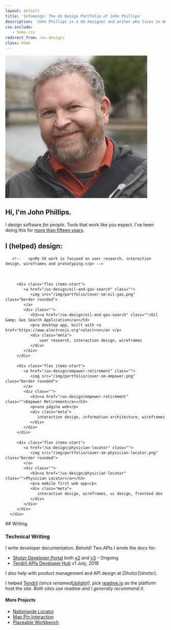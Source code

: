 ```yaml
---
layout: default
title: 'Infomongo: The UX Design Portfolio of John Phillips'
description: 'John Phillips is a UX designer and writer who lives in Denver, CO.'
css-include: 
   - home.css
redirect_from: /ux-design/
class: home
---
```



<section class="white" markdown="1">
   <div class="top flex wrap">
      <div class="img">
         <img src="/img/john-phillips-bg-blur.jpg" alt="Photo of John Phillips on the banks of the Seine in Paris" class="home round border">
      </div>
<div class="intro" markdown="1">

# Hi, I'm John Phillips.
         
I design software *for people*. Tools that work like you expect. I've been doing this for [more than fifteen years](/about/).

</div>
   </div>

   <div class="sm-flex wrap">
      <div class="ux-design">
         <h2>I (helped) design:</h2>
         
       <!--   <p>My UX work is focused on user research, interaction design, wireframes and prototyping.</p> -->
         
      
         
         <div class="flex items-start">
            <a href="/ux-design/oil-and-gas-search" class="">
               <img src="/img/portfolio/cover-sm-oil-gas.png" class="border rounded">
            </a>
            <div class="">
               <h3><a href="/ux-design/oil-and-gas-search" class="">Oil &amp; Gas Search Application</a></h3>
               <p>a desktop app, built with <a href="https://www.electronjs.org">electron</a> </p>
               <div class="meta">
                   user research, interaction design, wireframes
               </div>
            </div>
         </div>
         
         <div class="flex items-start">
            <a href="/ux-design/empower-retirement" class="">
               <img src="/img/portfolio/cover-sm-empower.png" class="border rounded">
            </a>
            <div class="">
               <h3><a href="/ux-design/empower-retirement" class="">Empower Retirement</a></h3>
               <p>una página web</p>
               <div class="meta">
                  interaction design, information architecture, wireframes
               </div>
            </div>
         </div>
         
         <div class="flex items-start">
            <a href="/ux-design/physician-locator" class="">
               <img src="/img/portfolio/cover-sm-physician-locator.png" class="border rounded">
            </a>
            <div class="">
               <h3><a href="/ux-design/physician-locator" class="">Physician Locator</a></h3>
               <p>a mobile first web app</p>
               <div class="meta">
                  interaction design, wireframes, ui design, frontend dev
               </div>
            </div>
         </div>
      </div>
<div class="writing" markdown="1">
## Writing
<h3 class="lite">Technical Writing</h3>

I write developer documentation. Behold! Two APIs I wrote the docs for:

<ul class="api">
   <li><a href="https://apidocs.shotzr.com">Shotzr Developer Portal</a> 
      <span class="date">both <a href="https://apidocs.shotzr.com/v2.0/docs">v2</a> and <a href="https://apidocs.shotzr.com/v3.0/docs">v3</a> – Ongoing</span>
   </li>
   <li><a href="https://tendril.readme.io/">Tendril APIs Developer Hub</a>
      <span class="date">v1 July, 2018</span>
   </li>
</ul>
I also help with product management and API design at [Shotzr][shotzr]. 
 
I helped [Tendril][ten] *(since renamed[Uplight][up]0*, pick [readme.io][read] as the platform host the site. *Both sites use readme and I generally recommend it*.

[shotzr]: https://shotzr.com
[ten]: https://www.tendrilinc.com/
[up]: https://uplight.com/press/simple-energy-and-tendril-merge-to-accelerate-the-clean-energy-ecosystem/
[read]: https://readme.io

</div>      
   </div>
   
   <div class="wrap">
      <h4 class="lite">More Projects</h4>
      <ul class="plain sm-flex justify-between">
         <li><a href="/ux-design/nationwide-locator">Nationwide Locator</a></li>
         <li><a href="/ux-design/map-pins">Map Pin Interaction</a></li>
         <li><a href="/ux-design/workbench">Placeable Workbench</a></li>
      </ul>   
</div>
</section>